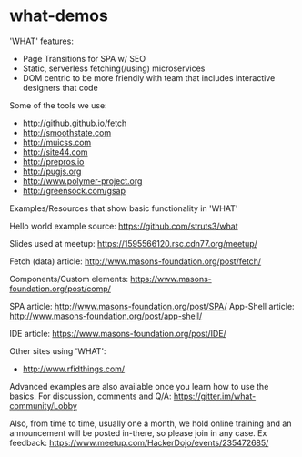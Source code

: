 # what-demos

'WHAT' features:
- Page Transitions for SPA w/ SEO
- Static, serverless fetching(/using) microservices
- DOM centric to be more friendly with team that includes interactive designers that code

Some of the tools we use:
- <http://github.github.io/fetch>
- <http://smoothstate.com>
- <http://muicss.com>
- <http://site44.com>
- <http://prepros.io>
- <http://pugjs.org>
- <http://www.polymer-project.org>
- <http://greensock.com/gsap>

Examples/Resources that show basic functionality in 'WHAT'

Hello world example source: <https://github.com/struts3/what>

Slides used at meetup: <https://1595566120.rsc.cdn77.org/meetup/>

Fetch (data) article: <http://www.masons-foundation.org/post/fetch/>

Components/Custom elements: <https://www.masons-foundation.org/post/comp/>

SPA article: <http://www.masons-foundation.org/post/SPA/>
App-Shell article: <http://www.masons-foundation.org/post/app-shell/>

IDE article: <https://www.masons-foundation.org/post/IDE/>

Other sites using 'WHAT':
- <http://www.rfidthings.com/>

Advanced examples are also available once you learn how to use the basics.
For discussion, comments and Q/A: <https://gitter.im/what-community/Lobby>

Also, from time to time, usually one a month, we hold online training and an announcement will be posted in-there, so please join in any case. 
Ex feedback: <https://www.meetup.com/HackerDojo/events/235472685/>